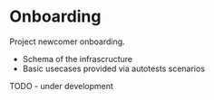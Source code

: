 # Onboarding

Project newcomer onboarding.

* Schema of the infrascructure
* Basic usecases provided via autotests scenarios


TODO - under development
